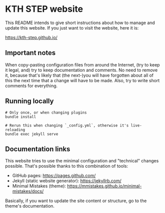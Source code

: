 # KTH STEP website

This README intends to give short instructions about how to manage and update
this website. If you just want to visit the website, here it is:

https://kth-step.github.io/

## Important notes

When copy-pasting configuration files from around the Internet, (try to keep it legal, and) try to keep documentation and comments. No need to remove it, because that's likely that (the next-)you will have forgotten about all of this the next time that a change will have to be made. Also, try to write short comments for everything.

## Running locally

```
# Only once, or when changing plugins
bundle install

# Rerun this when changing `_config.yml`, otherwise it's live-reloading
bundle exec jekyll serve
```

## Documentation links

This website tries to use the minimal configuration and "technical" changes possible. That's possible thanks to this combination of tools:
 - GitHub pages: https://pages.github.com/
 - Jekyll (static website generator): https://jekyllrb.com/
 - Minimal Mistakes (theme): https://mmistakes.github.io/minimal-mistakes/docs/

Basically, if you want to update the site content or structure, go to the theme's documentation.

